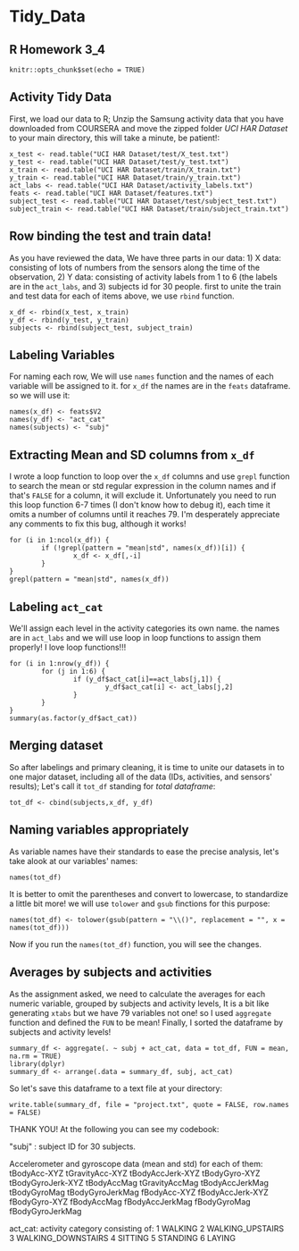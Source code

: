 # Tidy_Data
R Homework 3_4
---
```{r setup, include=FALSE}
knitr::opts_chunk$set(echo = TRUE)
```

## Activity Tidy Data

First, we load our data to R; Unzip the Samsung activity data that you have downloaded from COURSERA and move the zipped folder *UCI HAR Dataset* to your main directory, this will take a minute, be patient!:

```{loading data}
x_test <- read.table("UCI HAR Dataset/test/X_test.txt")
y_test <- read.table("UCI HAR Dataset/test/y_test.txt")
x_train <- read.table("UCI HAR Dataset/train/X_train.txt")
y_train <- read.table("UCI HAR Dataset/train/y_train.txt")
act_labs <- read.table("UCI HAR Dataset/activity_labels.txt")
feats <- read.table("UCI HAR Dataset/features.txt")
subject_test <- read.table("UCI HAR Dataset/test/subject_test.txt")
subject_train <- read.table("UCI HAR Dataset/train/subject_train.txt")
```

## Row binding the test and train data!

As you have reviewed the data, We have three parts in our data: 1) X data: consisting of lots of numbers from the sensors along the time of the observation, 2) Y data: consisting of activity labels from 1 to 6 (the labels are in the `act_labs`, and 3) subjects id for 30 people. first to unite the train and test data for each of items above, we use `rbind` function.

```{binding the rows of desired variables}
x_df <- rbind(x_test, x_train)
y_df <- rbind(y_test, y_train)
subjects <- rbind(subject_test, subject_train)
```

## Labeling Variables

For naming each row, We will use `names` function and the names of each variable will be assigned to it. for `x_df` the names are in the `feats` dataframe. so we will use it:

```{naming variables}
names(x_df) <- feats$V2
names(y_df) <- "act_cat"
names(subjects) <- "subj"
```

## Extracting Mean and SD columns from `x_df`

I wrote a loop function to loop over the `x_df` columns and use `grepl` function to search the mean or std regular expression in the column names and if that's `FALSE` for a column, it will exclude it. Unfortunately you need to run this loop function 6-7 times (I don't know how to debug it), each time it omits a number of columns until it reaches 79. I'm desperately appreciate any comments to fix this bug, although it works!

```{omitting the non-related columns from x_df}
for (i in 1:ncol(x_df)) {
        if (!grepl(pattern = "mean|std", names(x_df))[i]) {
                x_df <- x_df[,-i]
        }
}
grepl(pattern = "mean|std", names(x_df))
```

## Labeling `act_cat`

We'll assign each level in the activity categories its own name. the names are in `act_labs` and we will use loop in loop functions to assign them properly! I love loop functions!!!

```{labeling ACTIVITY!}         
for (i in 1:nrow(y_df)) {
        for (j in 1:6) {
                if (y_df$act_cat[i]==act_labs[j,1]) {
                        y_df$act_cat[i] <- act_labs[j,2]
                }
        }
}
summary(as.factor(y_df$act_cat))
```

## Merging dataset

So after labelings and primary cleaning, it is time to unite our datasets in to one major dataset, including all of the data (IDs, activities, and sensors' results); Let's call it `tot_df` standing for *total dataframe*:

```{Our primary united dataset}
tot_df <- cbind(subjects,x_df, y_df)
```

## Naming variables appropriately

As variable names have their standards to ease the precise analysis, let's take alook at our variables' names:

``` {Take a look at the names!}
names(tot_df)
```

It is better to omit the parentheses and convert to lowercase, to standardize a little bit more! we will use `tolower` and `gsub` finctions for this purpose:

```{let's make some improvements!}
names(tot_df) <- tolower(gsub(pattern = "\\()", replacement = "", x = names(tot_df)))
```

Now if you run the `names(tot_df)` function, you will see the changes.

## Averages by subjects and activities

As the assignment asked, we need to calculate the averages for each numeric variable, grouped by subjects and activity levels, It is a bit like generating `xtabs` but we have 79 variables not one! so I used `aggregate` function and defined the `FUN` to be mean! Finally, I sorted the dataframe by subjects and activity levels! 

```
summary_df <- aggregate(. ~ subj + act_cat, data = tot_df, FUN = mean, na.rm = TRUE)
library(dplyr)
summary_df <- arrange(.data = summary_df, subj, act_cat)
```

So let's save this dataframe to a text file at your directory:

```{Save}
write.table(summary_df, file = "project.txt", quote = FALSE, row.names = FALSE)
```
THANK YOU! At the following you can see my codebook:

 "subj" : subject ID for 30 subjects.
 
 Accelerometer and gyroscope data (mean and std) for each of them:
tBodyAcc-XYZ
tGravityAcc-XYZ
tBodyAccJerk-XYZ
tBodyGyro-XYZ
tBodyGyroJerk-XYZ
tBodyAccMag
tGravityAccMag
tBodyAccJerkMag
tBodyGyroMag
tBodyGyroJerkMag
fBodyAcc-XYZ
fBodyAccJerk-XYZ
fBodyGyro-XYZ
fBodyAccMag
fBodyAccJerkMag
fBodyGyroMag
fBodyGyroJerkMag

act_cat: activity category consisting of:
1 WALKING
2 WALKING_UPSTAIRS
3 WALKING_DOWNSTAIRS
4 SITTING
5 STANDING
6 LAYING
